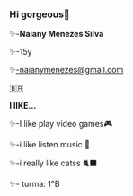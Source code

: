 ### Hi gorgeous👋
✨-**Naiany Menezes Silva**

✨-15y

✨-naianymenezes@gmail.com

🇧🇷

**I lIKE...**

✨-I like play video games🎮

✨-i like listen music 🎵

✨-i really like catss 🐈‍⬛

✨- turma: 1°B






